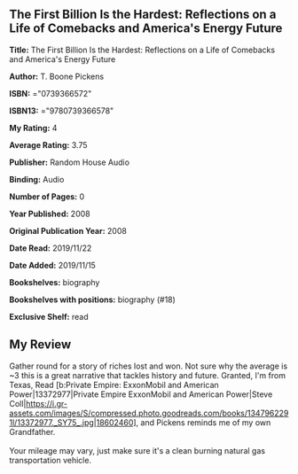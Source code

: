 ## The First Billion Is the Hardest: Reflections on a Life of Comebacks and America's Energy Future

**Title:** The First Billion Is the Hardest: Reflections on a Life of Comebacks and America's Energy Future

**Author:** T. Boone Pickens

**ISBN:** ="0739366572"

**ISBN13:** ="9780739366578"

**My Rating:** 4

**Average Rating:** 3.75

**Publisher:** Random House Audio

**Binding:** Audio

**Number of Pages:** 0

**Year Published:** 2008

**Original Publication Year:** 2008

**Date Read:** 2019/11/22

**Date Added:** 2019/11/15

**Bookshelves:** biography

**Bookshelves with positions:** biography (#18)

**Exclusive Shelf:** read


## My Review

Gather round for a story of riches lost and won. Not sure why the average is ~3 this is a great narrative that tackles history and future. Granted, I'm from Texas, Read [b:Private Empire: ExxonMobil and American Power|13372977|Private Empire  ExxonMobil and American Power|Steve Coll|https://i.gr-assets.com/images/S/compressed.photo.goodreads.com/books/1347962291l/13372977._SY75_.jpg|18602460], and Pickens reminds me of my own Grandfather.<br/><br/>Your mileage may vary, just make sure it's a clean burning natural gas transportation vehicle.
